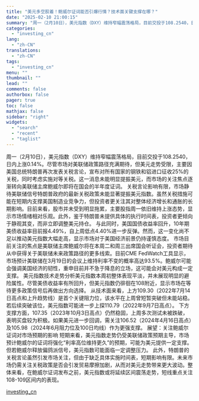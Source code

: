 ```yaml
---
title: "美元多空胶着！鲍威尔证词能否引爆行情？技术面关键支撑在哪？"
date: "2025-02-10 21:00:15"
summary: "周一（2月10日），美元指数（DXY）维持窄幅震荡格局，目前交投于108.2540，日内上涨0.14..."
categories:
  - "investing_cn"
lang:
  - "zh-CN"
translations:
  - "zh-CN"
tags:
  - "investing_cn"
menu: ""
thumbnail: ""
lead: ""
comments: false
authorbox: false
pager: true
toc: false
mathjax: false
sidebar: "right"
widgets:
  - "search"
  - "recent"
  - "taglist"
---
```


周一（2月10日），美元指数（DXY）维持窄幅震荡格局，目前交投于108.2540，日内上涨0.14%。尽管市场对美联储政策路径充满期待，但美元走势受限，主要因美国总统特朗普再次发表关税言论，宣布对所有国家的钢铁和铝进口征收25%的关税，同时考虑实施对等关税。这一消息未能明显提振美元，而市场的关注焦点逐渐转向美联储主席鲍威尔即将在国会的半年度证词。 关税言论影响有限，市场静待美联储信号特朗普政府的最新关税政策未能显著提振美元指数。虽然关税措施可能在短期内支撑美国制造业竞争力，但投资者更关注其对整体经济增长和通胀的长期影响。目前来看，股市并未受到明显拖累，主要股指周一依旧维持上涨态势，显示市场情绪相对乐观。此外，鉴于特朗普未提供具体的执行时间表，投资者更倾向于静观其变，而非立即调整美元持仓。 与此同时，美国国债收益率回升，10年期美债收益率目前报4.49%，自上周低点4.40%进一步反弹。然而，这一变化尚不足以推动美元指数大幅走高，显示市场对于美国经济前景仍持谨慎态度。 市场目前关注的焦点是美联储主席鲍威尔将在本周二和周三出席国会听证会，投资者期待从中获得关于美联储未来政策路径的更多线索。目前CME FedWatch工具显示，市场预计美联储在3月19日的会议上维持利率不变的概率高达93.5%。鲍威尔可能会强调美国经济的韧性，重申目前并不急于降息的立场，这可能会对美元构成一定支撑。 美元指数技术走势分析美元指数本周初整体表现平淡，并未展现明显的避险属性。尽管美债收益率有所回升，但美元指数仍徘徊在108附近，显示市场在等待更多政策信号后再做出方向选择。 从技术面来看，上方109.30（2022年7月14日高点和上升趋势线）是首个关键阻力位，该水平在上周曾短暂突破但未能站稳。若后续突破该位，美元指数可能进一步上探110.79（2022年9月7日高点）。 下方支撑方面，107.35（2023年10月3日高点）仍然稳固，上周多次测试未被跌破，表明买盘较为积极。如果美元进一步回调，需关注106.52（2024年4月16日高点）及105.98（2024年6月阻力位及100日均线）作为更强支撑。 展望：关注鲍威尔证词对市场预期的影响 短期来看，美元指数走势仍受美联储政策预期主导，市场预计鲍威尔的证词将强化“利率高位维持更久”的预期，可能为美元提供一定支撑。但若鲍威尔释放偏鸽派信号，美元指数可能面临一定调整压力。 此外，特朗普的关税言论虽然引发市场关注，但由于缺乏具体实施时间表，短期影响有限。未来市场仍需关注关税政策是否会引发贸易摩擦加剧，从而对美元走势带来更大波动。整体来看，在鲍威尔证词发布之前，美元指数或将延续区间震荡走势，短线重点关注108-109区间内的表现。

[investing_cn](https://cn.investing.com/news/forex-news/article-2664464)
